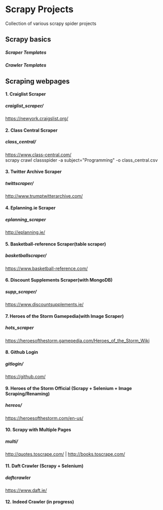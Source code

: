 # Scrapy Projects

Collection of various scrapy spider projects


## Scrapy basics

##### Scraper Templates
##### Crawler Templates

## Scraping webpages

#### 1. Craiglist Scraper 
##### craiglist_scraper/
https://newyork.craigslist.org/

#### 2. Class Central Scraper
##### class_central/
https://www.class-central.com/<br>
scrapy crawl classspider -a subject="Programming" -o class_central.csv

#### 3. Twitter Archive Scraper
##### twittscraper/
http://www.trumptwitterarchive.com/

#### 4. Eplanning.ie Scraper
##### eplanning_scraper
http://eplanning.ie/

#### 5. Basketball-reference Scraper(table scraper)
##### basketballscraper/
https://www.basketball-reference.com/

#### 6. Discount Supplements Scraper(with MongoDB)
##### supp_scraper/
https://www.discountsupplements.ie/

#### 7. Heroes of the Storm Gamepedia(with Image Scraper)
##### hots_scraper
https://heroesofthestorm.gamepedia.com/Heroes_of_the_Storm_Wiki

#### 8. Github Login
##### gitlogin/
https://github.com/

#### 9. Heroes of the Storm Official (Scrapy + Selenium + Image Scraping/Renaming)
##### hereos/
https://heroesofthestorm.com/en-us/

#### 10. Scrapy with Multiple Pages
##### multi/
http://quotes.toscrape.com/ | http://books.toscrape.com/

#### 11. Daft Crawler (Scrapy + Selenium)
##### daftcrawler
https://www.daft.ie/

#### 12. Indeed Crawler (in progress)